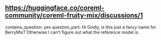 ## https://huggingface.co/coreml-community/coreml-fruity-mix/discussions/1

contains_question: yes
question_part: Hi Godly, is this just a fancy name for BerryMix? Otherwise I can't figure out what the reference model is.